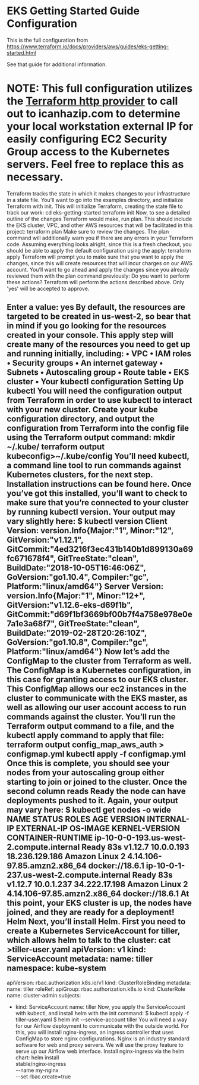 # EKS Getting Started Guide Configuration

This is the full configuration from https://www.terraform.io/docs/providers/aws/guides/eks-getting-started.html

See that guide for additional information.

NOTE: This full configuration utilizes the [Terraform http provider](https://www.terraform.io/docs/providers/http/index.html) to call out to icanhazip.com to determine your local workstation external IP for easily configuring EC2 Security Group access to the Kubernetes servers. Feel free to replace this as necessary.
=======================

Terraform tracks the state in which it makes changes to your infrastructure in a state file. You’ll want to go into the examples directory, and initialize Terraform with init. This will initialize Terraform, creating the state file to track our work:
cd eks-getting-started
terraform init
Now, to see a detailed outline of the changes Terraform would make, run plan. This should include the EKS cluster, VPC, and other AWS resources that will be facilitated in this project:
terraform plan
Make sure to review the changes. The plan command will additionally warn you if there are any errors in your Terraform code. Assuming everything looks alright, since this is a fresh checkout, you should be able to apply the default configuration using the apply:
terraform apply
Terraform will prompt you to make sure that you want to apply the changes, since this will create resources that will incur charges on our AWS account. You’ll want to go ahead and apply the changes since you already reviewed them with the plan command previously:
Do you want to perform these actions?
Terraform will perform the actions described above.
Only 'yes' will be accepted to approve.

Enter a value: yes
By default, the resources are targeted to be created in us-west-2, so bear that in mind if you go looking for the resources created in your console. This apply step will create many of the resources you need to get up and running initially, including:
•	VPC
•	IAM roles
•	Security groups
•	An internet gateway
•	Subnets
•	Autoscaling group
•	Route table
•	EKS cluster
•	Your kubectl configuration
Setting Up kubectl
You will need the configuration output from Terraform in order to use kubectl to interact with your new cluster. Create your kube configuration directory, and output the configuration from Terraform into the config file using the Terraform output command:
mkdir ~/.kube/
terraform output kubeconfig>~/.kube/config
You’ll need kubectl, a command line tool to run commands against Kubernetes clusters, for the next step. Installation instructions can be found here. Once you’ve got this installed, you’ll want to check to make sure that you’re connected to your cluster by running kubectl version. Your output may vary slightly here:
$ kubectl version
Client Version: version.Info{Major:"1", Minor:"12", GitVersion:"v1.12.1", GitCommit:"4ed3216f3ec431b140b1d899130a69fc671678f4", GitTreeState:"clean", BuildDate:"2018-10-05T16:46:06Z", GoVersion:"go1.10.4", Compiler:"gc", Platform:"linux/amd64"}
Server Version: version.Info{Major:"1", Minor:"12+", GitVersion:"v1.12.6-eks-d69f1b", GitCommit:"d69f1bf3669bf00b7f4a758e978e0e7a1e3a68f7", GitTreeState:"clean", BuildDate:"2019-02-28T20:26:10Z", GoVersion:"go1.10.8", Compiler:"gc", Platform:"linux/amd64"}
Now let’s add the ConfigMap to the cluster from Terraform as well. The ConfigMap is a Kubernetes configuration, in this case for granting access to our EKS cluster. This ConfigMap allows our ec2 instances in the cluster to communicate with the EKS master, as well as allowing our user account access to run commands against the cluster. You’ll run the Terraform output command to a file, and the kubectl apply command to apply that file:
terraform output config_map_aws_auth > configmap.yml
kubectl apply -f configmap.yml
Once this is complete, you should see your nodes from your autoscaling group either starting to join or joined to the cluster. Once the second column reads Ready the node can have deployments pushed to it. Again, your output may vary here:
$ kubectl get nodes -o wide
NAME STATUS ROLES AGE VERSION INTERNAL-IP EXTERNAL-IP OS-IMAGE KERNEL-VERSION CONTAINER-RUNTIME
ip-10-0-0-193.us-west-2.compute.internal Ready 83s v1.12.7 10.0.0.193 18.236.129.186 Amazon Linux 2 4.14.106-97.85.amzn2.x86_64 docker://18.6.1
ip-10-0-1-237.us-west-2.compute.internal Ready 83s v1.12.7 10.0.1.237 34.222.17.198 Amazon Linux 2 4.14.106-97.85.amzn2.x86_64 docker://18.6.1
At this point, your EKS cluster is up, the nodes have joined, and they are ready for a deployment!
Helm
Next, you’ll install Helm. First you need to create a Kubernetes ServiceAccount for tiller, which allows helm to talk to the cluster:
cat >tiller-user.yaml
apiVersion: v1
kind: ServiceAccount
metadata:
  name: tiller
  namespace: kube-system
---
apiVersion: rbac.authorization.k8s.io/v1
kind: ClusterRoleBinding
metadata:
  name: tiller
roleRef:
  apiGroup: rbac.authorization.k8s.io
  kind: ClusterRole
  name: cluster-admin
subjects:
- kind: ServiceAccount
  name: tiller
Now, you apply the ServiceAccount with kubectl, and install helm with the init command:
$ kubectl apply -f tiller-user.yaml
$ helm init --service-account tiller
You will need a way for our Airflow deployment to communicate with the outside world. For this, you will install nginx-ingress, an ingress controller that uses ConfigMap to store nginx configurations. Nginx is an industry standard software for web and proxy servers. We will use the proxy feature to serve up our Airflow web interface. Install nginx-ingress via the helm chart:
helm install \
stable/nginx-ingress \
--name my-nginx \
--set rbac.create=true

